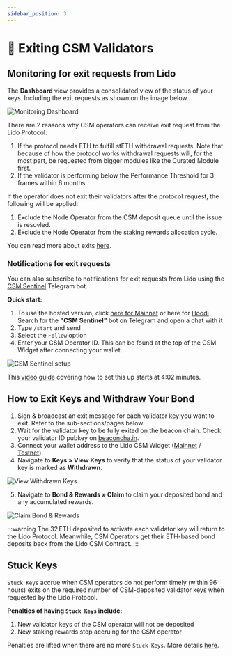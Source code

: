 ```yaml
---
sidebar_position: 3
---
```


# 🚪 Exiting CSM Validators

## Monitoring for exit requests from Lido

The **Dashboard** view  provides a consolidated view of the status of your keys. Including the exit requests as shown on the image below.

![Monitoring Dashboard](/img/csm-guide/exit1-1.png)

There are 2 reasons why CSM operators can receive exit request from the Lido Protocol:
1. If the protocol needs ETH to fulfill stETH withdrawal requests. Note that because of how the protocol works withdrawal requests will, for the most part, be requested from bigger modules like the Curated Module first.
2. If the validator is performing below the Performance Threshold for 3 frames within 6 months.

If the operator does not exit their validators after the protocol request, the following will be applied:
1. Exclude the Node Operator from the CSM deposit queue until the issue is resovled.
2. Exclude the Node Operator from the staking rewards allocation cycle.

You can read more about exits [here](/staking-modules/csm/validator-exits).

### Notifications for exit requests

You can also subscribe to notifications for exit requests from Lido using the [CSM Sentinel](https://github.com/skhomuti/csm-sentinel) Telegram bot.

**Quick start:**

1. To use the hosted version, click [here for Mainnet](https://t.me/CSMSentinel_bot) or here for [Hoodi](https://t.me/CSMSentinelHoodi_bot)
Search for the **"CSM Sentinel"** bot on Telegram and open a chat with it
2. Type `/start` and send
3. Select the `Follow` option
4. Enter your CSM Operator ID. This can be found at the top of the CSM Widget after connecting your wallet.

![CSM Sentinel setup](/img/csm-guide/exit1-2.png)

This [video guide](https://youtu.be/U1RkKnIR3_Y?t=242) covering how to set this up starts at 4:02 minutes.

## How to Exit Keys and Withdraw Your Bond

1. Sign & broadcast an exit message for each validator key you want to exit. Refer to the sub-sections/pages below.
2. Wait for the validator key to be fully exited on the beacon chain. Check your validator ID pubkey on [beaconcha.in](https://beaconcha.in/).
3. Connect your wallet address to the Lido CSM Widget ([Mainnet](https://csm.lido.fi/) / [Testnet](https://csm.testnet.fi/)).
4. Navigate to **Keys » View Keys** to verify that the status of your validator key is marked as **Withdrawn**.

![View Withdrawn Keys](/img/csm-guide/exit1-3.png)

5. Navigate to **Bond & Rewards » Claim** to claim your deposited bond and any accumulated rewards.

![Claim Bond & Rewards](/img/csm-guide/exit1-4.png)

:::warning
The 32 ETH deposited to activate each validator key will return to the Lido Protocol. Meanwhile, CSM Operators get their ETH-based bond deposits back from the Lido CSM Contract.
:::

## Stuck Keys

`Stuck Keys` accrue when CSM operators do not perform timely (within 96 hours) exits on the required number of CSM-deposited validator keys when requested by the Lido Protocol.

**Penalties of having `Stuck Keys` include:**

1. New validator keys of the CSM operator will not be deposited
2. New staking rewards stop accruing for the CSM operator

Penalties are lifted when there are no more `Stuck Keys`. More details [here](https://operatorportal.lido.fi/modules/community-staking-module#block-0ed61a4c0a5a439bbb4be20e814b4e38).